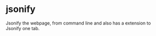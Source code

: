 jsonify
=======

Jsonify the webpage, from command line and also has a extension to Jsonify one tab.
